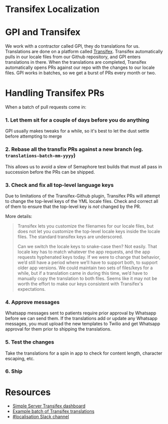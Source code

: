 # Transifex Localization

# GPI and Transifex

We work with a contractor called GPI, they do translations for us. Translations are done on a platform called
[Transifex](https://transifex.com). Transifex automatically pulls in our locale files from our Github repository, and
GPI enters translations in there. When the translations are completed, Transifex automatically opens PRs against our
repo with the changes to our locale files. GPI works in batches, so we get a burst of PRs every month or two.

# Handling Transifex PRs

When a batch of pull requests come in:

### 1. Let them sit for a couple of days before you do anything

GPI usually makes tweaks for a while, so it's best to let the dust settle before attempting to merge

### 2. Rebase all the transfix PRs against a new branch (eg. `translations-batch-mm-yyyy`)

This allows us to avoid a slew of Semaphore test builds that must all pass in succession before the PRs can be shipped.

### 3. Check and fix all top-level language keys

Due to limitations of the Transifex-Github plugin, Transifex PRs will attempt to change the top-level keys of the YML
locale files. Check and correct all of them to ensure that the top-level key is _not_ changed by the PR.

More details:

> Transifex lets you customize the filenames for our locale files, but does not let you customize the top-level locale
> keys inside the locale files. The standard transifex keys are underscored.
>
> Can we switch the locale keys to snake-case then? Not easily. That locale key has to match whatever the app requests,
> and the app requests hyphenated keys today. If we were to change that behavior, we’d still have a period where we’ll
> have to support both, to support older app versions. We could maintain two sets of files/keys for a while, but if a
> translation came in during this time, we’d have to manually copy the translation to both files. Seems like it may not
> be worth the effort to make our keys consistent with Transifex's expectations.

### 4. Approve messages

Whatsapp messages sent to patients require prior approval by Whatsapp before we can send them. If the translations add
or update any Whatsapp messages, you must upload the new templates to Twilio and get Whatsapp approval for them prior
to shipping the translations.

### 5. Test the changes

Take the translations for a spin in app to check for content length, character escaping, etc.

### 6. Ship

# Resources

* [Simple Server Transifex dashboard](https://www.transifex.com/vital-strategies/simple-server/dashboard/)
* [Example batch of Transifex translations](https://github.com/simpledotorg/simple-server/pull/2512)
* [#localisation Slack channel](https://simpledotorg.slack.com/archives/CG4EUB944)
